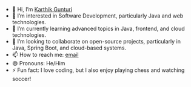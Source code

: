 - 👋 Hi, I’m [Karthik Gunturi](https://github.com/KarthikGunturi)
- 👀 I’m interested in Software Development, particularly Java and web technologies.
- 🌱 I’m currently learning advanced topics in Java, frontend, and cloud technologies.
- 💞️ I’m looking to collaborate on open-source projects, particularly in Java, Spring Boot, and cloud-based systems.
- 📫 How to reach me: [email](mailto:karthikgunturi1999@gmail.com)
- 😄 Pronouns: He/Him
- ⚡ Fun fact: I love coding, but I also enjoy playing chess and watching soccer!
